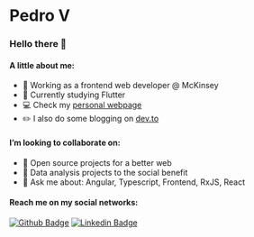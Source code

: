 # Pedro V

### Hello there 👋

#### A little about me:

- 💼 Working as a frontend web developer @ McKinsey
- 🌱 Currently studying Flutter
- 💻 Check my [personal webpage](https://www.pedrovitorino.com.br)
- ✏️ I also do some blogging on [dev.to](https://dev.to/pedrovsp)

#### I’m looking to collaborate on:

- 💜 Open source projects for a better web
- 🔭 Data analysis projects to the social benefit
- 💬 Ask me about: Angular, Typescript, Frontend, RxJS, React

#### Reach me on my social networks:
[![Github Badge](https://img.shields.io/badge/-Github-000?style=flat-square&logo=Github&logoColor=white&link=https://github.com/pedrovsp)](https://github.com/pedrovsp)
[![Linkedin Badge](https://img.shields.io/badge/-LinkedIn-blue?style=flat-square&logo=Linkedin&logoColor=white&link=https://www.linkedin.com/in/pedrovsp/)](https://www.linkedin.com/in/pedrovsp/)
